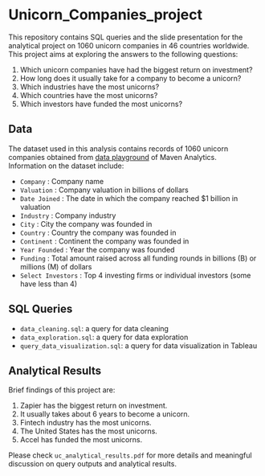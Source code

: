 # Unicorn_Companies_project
This repository contains SQL queries and the slide presentation for the analytical project on 1060 unicorn companies in 46 countries worldwide. This project aims at exploring the answers to the following questions:
1. Which unicorn companies have had the biggest return on investment?
2. How long does it usually take for a company to become a unicorn?
3. Which industries have the most unicorns? 
4. Which countries have the most unicorns? 
5. Which investors have funded the most unicorns?


## Data

The dataset used in this analysis contains records of 1060 unicorn companies obtained from [data playground](https://www.mavenanalytics.io/data-playground) of Maven Analytics. <br />
Information on the dataset include:
- `Company` : Company name
- `Valuation` : Company valuation in billions of dollars
- `Date Joined` : The date in which the company reached $1 billion in valuation
- `Industry` : Company industry
- `City` : City the company was founded in
- `Country` : Country the company was founded in
- `Continent` : Continent the company was founded in
- `Year Founded` : Year the company was founded
- `Funding` : Total amount raised across all funding rounds in billions (B) or millions (M) of dollars
- `Select Investors` : Top 4 investing firms or individual investors (some have less than 4)


## SQL Queries

- `data_cleaning.sql`: a query for data cleaning
- `data_exploration.sql`: a query for data exploration
- `query_data_visualization.sql`: a query for data visualization in Tableau


## Analytical Results

Brief findings of this project are:
1. Zapier has the biggest return on investment.
2. It usually takes about 6 years to become a unicorn.
3. Fintech industry has the most unicorns.
4. The United States has the most unicorns.
5. Accel has funded the most unicorns.

Please check `uc_analytical_results.pdf` for more details and meaningful discussion on query outputs and analytical results.
 
